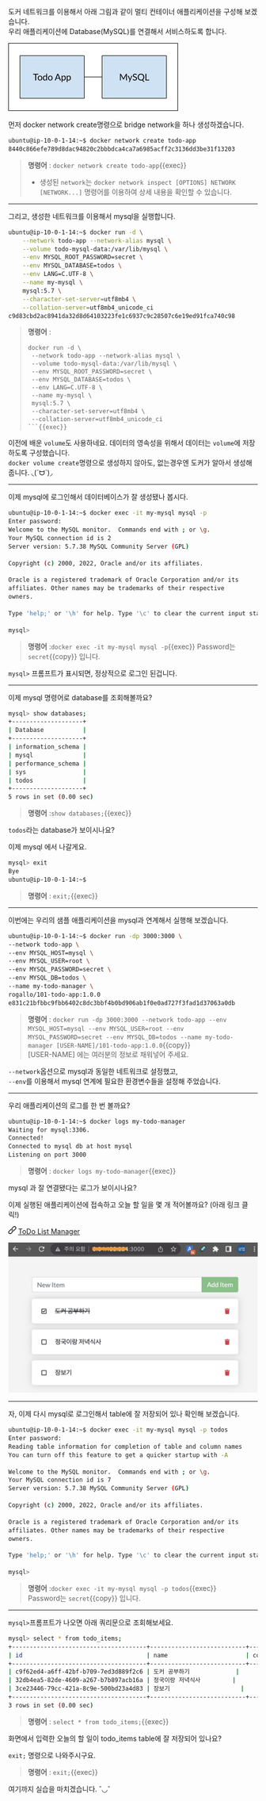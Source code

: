 도커 네트워크를 이용해서 아래 그림과 같이 멀티 컨테이너 애플리케이션을 구성해 보겠습니다.  
우리 애플리케이션에 Database(MySQL)를 연결해서 서비스하도록 합니다.

![](./img/multi-app-architecture.png)


먼저 docker network create명령으로 bridge network을 하나 생성하겠습니다.

```bash
ubuntu@ip-10-0-1-14:~$ docker network create todo-app
8440c866efe789d8dac94820c2bbbdca4ca7a6985acff2c3136dd3be31f13203
```

> **명령어** : `docker network create todo-app`{{exec}}  
>
> - 생성된 `network`는 `docker network inspect [OPTIONS] NETWORK [NETWORK...]`
>   명령어를 이용하여 상세 내용을 확인할 수 있습니다.

---

그리고, 생성한 네트워크를 이용해서 mysql을 실행합니다.

```bash
ubuntu@ip-10-0-1-14:~$ docker run -d \
    --network todo-app --network-alias mysql \
    --volume todo-mysql-data:/var/lib/mysql \
    --env MYSQL_ROOT_PASSWORD=secret \
    --env MYSQL_DATABASE=todos \
    --env LANG=C.UTF-8 \
    --name my-mysql \
    mysql:5.7 \
    --character-set-server=utf8mb4 \
    --collation-server=utf8mb4_unicode_ci
c9d83cbd2ac8941da32d8d64103223fe1c6937c9c28507c6e19ed91fca740c98
```

> **명령어** :
>
> ```
> docker run -d \
>  --network todo-app --network-alias mysql \
>  --volume todo-mysql-data:/var/lib/mysql \
>  --env MYSQL_ROOT_PASSWORD=secret \
>  --env MYSQL_DATABASE=todos \
>  --env LANG=C.UTF-8 \
>  --name my-mysql \
>  mysql:5.7 \
>  --character-set-server=utf8mb4 \
>  --collation-server=utf8mb4_unicode_ci
> ```{{exec}}

이전에 배운 `volume`도 사용하네요.
데이터의 영속성을 위해서 데이터는 `volume`에 저장하도록 구성했습니다.  
`docker volume create`명령으로 생성하지 않아도, 없는경우엔 도커가 알아서 생성해줍니다. ◟(ˊᗨˋ)◞ 

---

이제 mysql에 로그인해서 데이터베이스가 잘 생성됐나 봅시다.  

```bash
ubuntu@ip-10-0-1-14:~$ docker exec -it my-mysql mysql -p
Enter password:
Welcome to the MySQL monitor.  Commands end with ; or \g.
Your MySQL connection id is 2
Server version: 5.7.38 MySQL Community Server (GPL)

Copyright (c) 2000, 2022, Oracle and/or its affiliates.

Oracle is a registered trademark of Oracle Corporation and/or its
affiliates. Other names may be trademarks of their respective
owners.

Type 'help;' or '\h' for help. Type '\c' to clear the current input statement.

mysql>
```

> **명령어** :`docker exec -it my-mysql mysql -p`{{exec}}
> Password는 `secret`{{copy}} 입니다.  

`mysql>` 프롬프트가 표시되면, 정상적으로 로그인 된겁니다.

---

이제 mysql 명령어로 database를 조회해볼까요?

```bash
mysql> show databases;
+--------------------+
| Database           |
+--------------------+
| information_schema |
| mysql              |
| performance_schema |
| sys                |
| todos              |
+--------------------+
5 rows in set (0.00 sec)
```

> **명령어** :`show databases;`{{exec}}

`todos`라는 database가 보이시나요?  

이제 mysql 에서 나갈게요.

```bash
mysql> exit
Bye
ubuntu@ip-10-0-1-14:~$
```
> **명령어** : `exit;`{{exec}}

---

이번에는 우리의 샘플 애플리케이션을 mysql과 연계해서 실행해 보겠습니다.

```bash
ubuntu@ip-10-0-1-14:~$ docker run -dp 3000:3000 \
--network todo-app \
--env MYSQL_HOST=mysql \
--env MYSQL_USER=root \
--env MYSQL_PASSWORD=secret \
--env MYSQL_DB=todos \
--name my-todo-manager \
rogallo/101-todo-app:1.0.0
e831c21bfbbc9fbb6402c8dc3bbf4b0bd906ab1f0e0ad727f3fad1d37063a0db
```

> **명령어** : `docker run -dp 3000:3000 --network todo-app --env MYSQL_HOST=mysql --env MYSQL_USER=root --env MYSQL_PASSWORD=secret --env MYSQL_DB=todos --name my-todo-manager [USER-NAME]/101-todo-app:1.0.0`{{copy}}  
> [USER-NAME] 에는 여러분의 정보로 채워넣어 주세요.

`--network`옵션으로 mysql과 동일한 네트워크로 설정했고,  
`--env`를 이용해서 mysql 연계에 필요한 환경변수들을 설정해 주었습니다.

---

우리 애플리케이션의 로그를 한 번 볼까요?  

```bash
ubuntu@ip-10-0-1-14:~$ docker logs my-todo-manager
Waiting for mysql:3306.
Connected!
Connected to mysql db at host mysql
Listening on port 3000
```

> **명령어** : `docker logs my-todo-manager`{{exec}}

mysql 과 잘 연결됐다는 로그가 보이시나요?

이제 실행된 애플리케이션에 접속하고 오늘 할 일을 몇 개 적어볼까요? (아래 링크 클릭!)

![ ](./img/hyperlink.png) [ToDo List Manager]({{TRAFFIC_HOST1_3000}})

![](./img/todo-list-sample3.png)

---

자, 이제 다시 mysql로 로그인해서 table에 잘 저장되어 있나 확인해 보겠습니다.  

```bash
ubuntu@ip-10-0-1-14:~$ docker exec -it my-mysql mysql -p todos
Enter password:
Reading table information for completion of table and column names
You can turn off this feature to get a quicker startup with -A

Welcome to the MySQL monitor.  Commands end with ; or \g.
Your MySQL connection id is 7
Server version: 5.7.38 MySQL Community Server (GPL)

Copyright (c) 2000, 2022, Oracle and/or its affiliates.

Oracle is a registered trademark of Oracle Corporation and/or its
affiliates. Other names may be trademarks of their respective
owners.

Type 'help;' or '\h' for help. Type '\c' to clear the current input statement.

mysql>
```

> **명령어** :`docker exec -it my-mysql mysql -p todos`{{exec}}  
> Password는 `secret`{{copy}} 입니다.

---

`mysql>`프롬프트가 나오면 아래 쿼리문으로 조회해보세요.

```bash
mysql> select * from todo_items;
+--------------------------------------+---------------------------+-----------+
| id                                   | name                      | completed |
+--------------------------------------+---------------------------+-----------+
| c9f62ed4-a6ff-42bf-b709-7ed3d889f2c6 | 도커 공부하기             |         1 |
| 32db4ea5-82de-4609-a267-b7b897acb16a | 정국이랑 저녁식사         |         0 |
| 3ce23446-79cc-421a-8c9e-500bd23a4d83 | 장보기                    |         0 |
+--------------------------------------+---------------------------+-----------+
3 rows in set (0.00 sec)
```
> **명령어** : `select * from todo_items;`{{exec}}  

화면에서 입력한 오늘의 할 일이 todo_items table에 잘 저장되어 있나요?

`exit;` 명령으로 나와주시구요.  
> **명령어** : `exit;`{{exec}}  

여기까지 실습을 마치겠습니다.  ˘◡˘